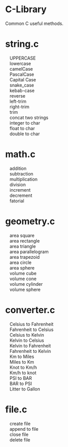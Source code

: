 # C-Library
Common C useful methods.

# string.c           <br>
&emsp;UPPERCASE      <br>
&emsp;lowercase      <br>
&emsp;camelCase      <br>
&emsp;PascalCase     <br>
&emsp;Capital Case   <br>
&emsp;snake_case     <br>
&emsp;kebab-case     <br>
&emsp;reverse        <br>
&emsp;left-trim      <br>
&emsp;right-trim     <br>
&emsp;trim           <br>
&emsp;concat two strings<br>
&emsp;integer to char<br>
&emsp;float to char  <br>
&emsp;double to char <br>
# math.c             <br>
&emsp;addition       <br>
&emsp;subtraction    <br>
&emsp;multiplication <br>
&emsp;division       <br>
&emsp;increment      <br>
&emsp;decrement      <br>
&emsp;fatorial       <br>
# geometry.c         <br>
&emsp;area square    <br>
&emsp;area rectangle <br>
&emsp;area triangle  <br>
&emsp;area parallelogram<br>
&emsp;area trapezoid <br>
&emsp;area circle    <br>
&emsp;area sphere    <br>
&emsp;volume cube    <br>
&emsp;volume cone    <br>
&emsp;volume cylinder<br>
&emsp;volume sphere  <br>
# converter.c        <br>
&emsp;Celsius to Fahrenheit<br>
&emsp;Fahrenheit to Celsius<br>
&emsp;Celsius to Kelvin    <br>
&emsp;Kelvin to Celsius    <br>
&emsp;Kelvin to Fahrenheit <br>
&emsp;Fahrenheit to Kelvin <br>
&emsp;Km to Miles          <br>
&emsp;Miles to Km          <br>
&emsp;Knot to Km/h         <br>
&emsp;Km/h to knot         <br>
&emsp;PSI to BAR           <br>
&emsp;BAR to PSI           <br>
&emsp;Litter to Gallon     <br>
# file.c                   <br>
&emsp;create file          <br>
&emsp;append to file       <br>
&emsp;close file           <br>
&emsp;delete file          <br>
